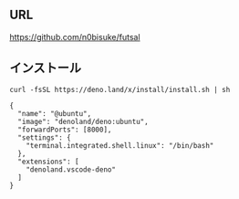 
## URL

https://github.com/n0bisuke/futsal

## インストール
```
curl -fsSL https://deno.land/x/install/install.sh | sh
```



```
{
  "name": "@ubuntu",
  "image": "denoland/deno:ubuntu",
  "forwardPorts": [8000],
  "settings": {
    "terminal.integrated.shell.linux": "/bin/bash"
  },
  "extensions": [
    "denoland.vscode-deno"
  ]
}
```
